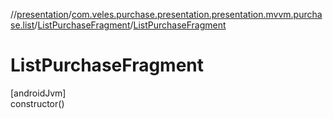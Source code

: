 //[presentation](../../../index.md)/[com.veles.purchase.presentation.presentation.mvvm.purchase.list](../index.md)/[ListPurchaseFragment](index.md)/[ListPurchaseFragment](-list-purchase-fragment.md)

# ListPurchaseFragment

[androidJvm]\
constructor()
